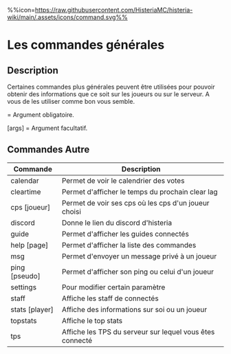 %%icon=https://raw.githubusercontent.com/HisteriaMC/histeria-wiki/main/.assets/icons/command.svg%%
# Les commandes générales 

## Description
Certaines commandes plus générales peuvent être utilisées pour pouvoir obtenir des informations que ce soit sur les joueurs ou sur le serveur. A vous de les utiliser comme bon vous semble.

<args> = Argument obligatoire.

[args] = Argument facultatif.

## Commandes Autre

| Commande | Description |
| --- | --- |
|calendar|Permet de voir le calendrier des votes|
|cleartime|Permet d'afficher le temps du prochain clear lag|
|cps [joueur]|Permet de voir ses cps où les cps d'un joueur choisi|
|discord|Donne le lien du discord d'histeria|
|guide|Permet d'afficher les guides connectés|
|help [page]|Permet d'afficher la liste des commandes|
|msg <pseudo> <message>|Permet d'envoyer un message privé à un joueur|
|ping [pseudo]|Permet d'afficher son ping ou celui d'un joueur|
|settings|Pour modifier certain paramètre |
|staff|Affiche les staff de connectés|
|stats [player]|Affiche des informations sur soi ou un joueur|
|topstats|Affiche le top stats|
|tps|Affiche les TPS du serveur sur lequel vous êtes connecté|